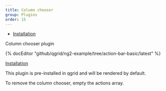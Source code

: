 ```yaml
---
title: Column chooser
group: Plugins
order: 15
---
```

- [Installation](#installation)

Column chooser plugin

{% docEditor "github/qgrid/ng2-example/tree/action-bar-basic/latest" %}

<a name="installation" href="#installation">
   Installation
</a>

This plugin is pre-installed in qgrid and will be rendered by default.

To remove the column chooser, empty the actions array.
